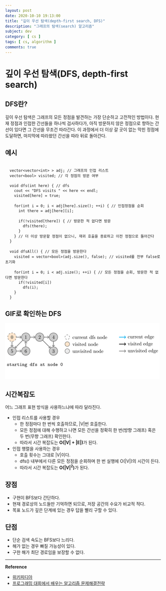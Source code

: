 ```yaml
---
layout: post
date: 2020-10-10 19:13:00
title: "깊이 우선 탐색(depth-first search, DFS)"
description: "그래프의 탐색(search) 알고리즘"
subject: dev
category: [ cs ]
tags: [ cs, algorithm ]
comments: true
---
```


# 깊이 우선 탐색(DFS, depth-first search)

## DFS란?

깊이 우선 탐색은 그래프의 모든 정점을 발견하는 가장 단순하고 고전적인 방법이다. 현재 정점과 인접한 간선들을 하나씩 검사하다가, 아직 방문하지 않은 정점으로 향하는 간선이 있다면 그 간선을 무조건 따라간다. 이 과정에서 더 이상 갈 곳이 없는 막힌 정점에 도달하면, 마지막에 따라왔던 간선을 따라 뒤로 돌아간다.

## 예시

```{.cpp}

  vector<vector<int> > adj; // 그래프의 인접 리스트
  vector<bool> visited; // 각 정점의 방문 여부

  void dfs(int here) { // dfs
    cout << "DFS visits " << here << endl;
    visited[here] = true;

    for(int i = 0; i < adj[here].size(); ++i) { // 인접정점을 순회
      int there = adj[here][i];

      if(!visited[there]) { // 방문한 적 없다면 방문
        dfs(there);
      }
    } // 더 이상 방문할 정점이 없으니, 재귀 호출을 종료하고 이전 정점으로 돌아간다
  }

  void dfsAll() { // 모든 정점을 방문한다
    visited = vector<bool>(adj.size(), false); // visited를 전부 false로 초기화

    for(int i = 0; i < adj.size(); ++i) { // 모든 정점을 순회, 방문한 적 없다면 방문한다
      if(!visited[i])
        dfs(i);
    }
  }

```

## GIF로 확인하는 DFS

![01](/assets/img/cs/dfs.gif)

## 시간복잡도

어느 그래프 표현 방식을 사용하느냐에 따라 달라진다.

+ 인접 리스트를 사용할 경우
  + 한 정점마다 한 번씩 호출하므로, \|V\|번 호출한다.
  + 모든 정점에 대해 수행하고 나면 모든 간선을 정확히 한 번(방향 그래프) 혹은 두 번(무향 그래프) 확인한다.
  + 따라서 시간 복잡도는 <b>O(\|V\| + \|E\|)</b>가 된다.
+ 인접 행렬을 사용하는 경우
  + 호출 횟수는 그대로 \|V\|이다.
  + dfs() 내부에서 다른 모든 정점을 순회하며 한 번 실행에 O(\|V\|)의 시간이 든다.
  + 따라서 시간 복잡도는 <b>O(\|V\|<sup>2</sup>)</b>가 된다.

## 장점

+ 구현이 BFS보다 간단하다.
+ 현재 경로상의 노드들만 기억하면 되므로, 저장 공간의 수요가 비교적 적다.
+ 목표 노드가 깊은 단계에 있는 경우 답을 빨리 구할 수 있다.

## 단점

+ 단순 검색 속도는 BFS보다 느리다.
+ 해가 없는 경우 빠질 가능성이 있다.
+ 구한 해가 최단 경로임을 보장할 수 없다.

---
**Reference**
+ [위키피디아](https://en.wikipedia.org/wiki/Bubble_sort)
+ [프로그래밍 대회에서 배우는 알고리즘 문제해결전략](https://book.algospot.com/)
